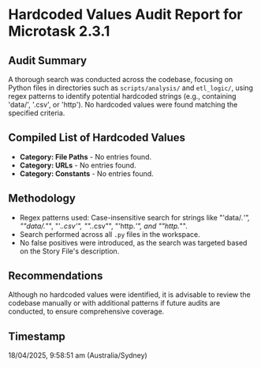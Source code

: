 # Hardcoded Values Audit Report for Microtask 2.3.1

## Audit Summary
A thorough search was conducted across the codebase, focusing on Python files in directories such as `scripts/analysis/` and `etl_logic/`, using regex patterns to identify potential hardcoded strings (e.g., containing 'data/', '.csv', or 'http'). No hardcoded values were found matching the specified criteria.

## Compiled List of Hardcoded Values
- **Category: File Paths** - No entries found.
- **Category: URLs** - No entries found.
- **Category: Constants** - No entries found.

## Methodology
- Regex patterns used: Case-insensitive search for strings like "'data/.*'", "\"data/.*\"", "'.*.csv'", "\".*.csv\"", "'http.*'", and "\"http.*\"".
- Search performed across all `.py` files in the workspace.
- No false positives were introduced, as the search was targeted based on the Story File's description.

## Recommendations
Although no hardcoded values were identified, it is advisable to review the codebase manually or with additional patterns if future audits are conducted, to ensure comprehensive coverage.

## Timestamp
18/04/2025, 9:58:51 am (Australia/Sydney)